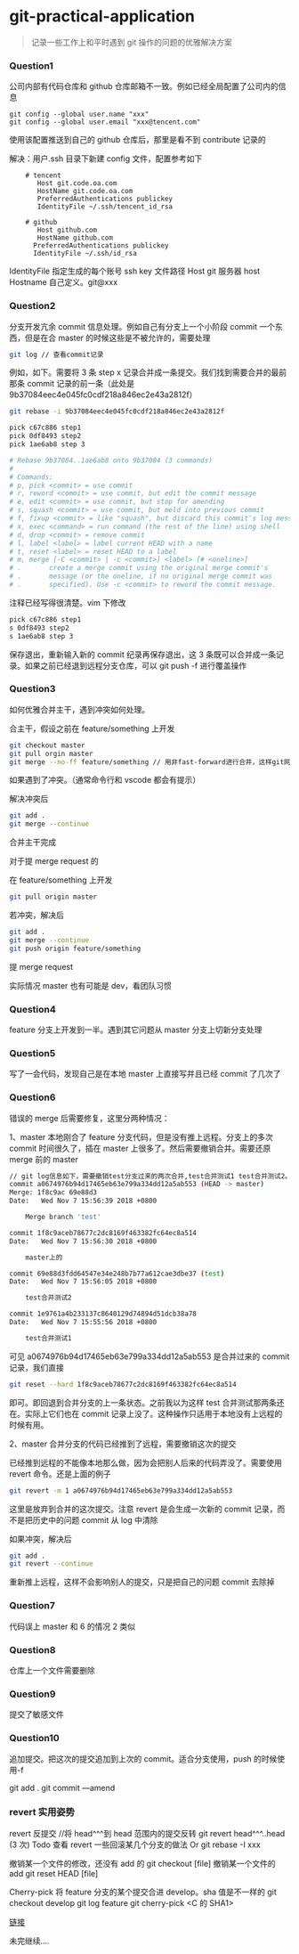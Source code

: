 # git-practical-application

> 记录一些工作上和平时遇到 git 操作的问题的优雅解决方案

### Question1

公司内部有代码仓库和 github 仓库邮箱不一致。例如已经全局配置了公司内的信息

```
git config --global user.name "xxx"
git config --global user.email "xxx@tencent.com"
```

使用该配置推送到自己的 github 仓库后，那里是看不到 contribute 记录的

解决：用户.ssh 目录下新建 config 文件，配置参考如下

```config
    # tencent
       Host git.code.oa.com
       HostName git.code.oa.com
       PreferredAuthentications publickey
       IdentityFile ~/.ssh/tencent_id_rsa

    # github
       Host github.com
       HostName github.com
      PreferredAuthentications publickey
      IdentityFile ~/.ssh/id_rsa
```

IdentityFile 指定生成的每个账号 ssh key 文件路径
Host git 服务器 host
Hostname 自己定义。git@xxx

### Question2

分支开发亢余 commit 信息处理。例如自己有分支上一个小阶段 commit 一个东西，但是在合 master 的时候这些是不被允许的，需要处理

```bash
git log // 查看commit记录
```

例如，如下。需要将 3 条 step x 记录合并成一条提交。我们找到需要合并的最前那条 commit 记录的前一条（此处是 9b37084eec4e045fc0cdf218a846ec2e43a2812f）

```bash
git rebase -i 9b37084eec4e045fc0cdf218a846ec2e43a2812f
```

```bash
pick c67c886 step1
pick 0df8493 step2
pick 1ae6ab8 step 3

# Rebase 9b37084..1ae6ab8 onto 9b37084 (3 commands)
#
# Commands:
# p, pick <commit> = use commit
# r, reword <commit> = use commit, but edit the commit message
# e, edit <commit> = use commit, but stop for amending
# s, squash <commit> = use commit, but meld into previous commit
# f, fixup <commit> = like "squash", but discard this commit's log message
# x, exec <command> = run command (the rest of the line) using shell
# d, drop <commit> = remove commit
# l, label <label> = label current HEAD with a name
# t, reset <label> = reset HEAD to a label
# m, merge [-C <commit> | -c <commit>] <label> [# <oneline>]
# .       create a merge commit using the original merge commit's
# .       message (or the oneline, if no original merge commit was
# .       specified). Use -c <commit> to reword the commit message.
```

注释已经写得很清楚。vim 下修改

```bash
pick c67c886 step1
s 0df8493 step2
s 1ae6ab8 step 3
```

保存退出，重新输入新的 commit 纪录再保存退出，这 3 条既可以合并成一条记录。如果之前已经退到远程分支仓库，可以 git push -f 进行覆盖操作

### Question3

如何优雅合并主干，遇到冲突如何处理。

合主干，假设之前在 feature/something 上开发

```bash
git checkout master
git pull orgin master
git merge --no-ff feature/something // 用非fast-forward进行合并，这样git网络比较清晰
```

如果遇到了冲突。（通常命令行和 vscode 都会有提示）

解决冲突后

```bash
git add .
git merge --continue
```

合并主干完成

对于提 merge request 的

在 feature/something 上开发

```bash
git pull origin master
```

若冲突，解决后

```bash
git add .
git merge --continue
git push origin feature/something
```

提 merge request

实际情况 master 也有可能是 dev，看团队习惯

### Question4

feature 分支上开发到一半。遇到其它问题从 master 分支上切新分支处理

### Question5

写了一会代码，发现自己是在本地 master 上直接写并且已经 commit 了几次了

### Question6

错误的 merge 后需要修复，这里分两种情况：

1、master 本地刚合了 feature 分支代码，但是没有推上远程。分支上的多次 commit 时间很久了，插在 master 上很多了。然后需要撤销合并。需要还原 merge 前的 master

```bash
// git log信息如下，需要撤销test分支过来的两次合并,test合并测试1 test合并测试2。
commit a0674976b94d17465eb63e799a334dd12a5ab553 (HEAD -> master)
Merge: 1f8c9ac 69e88d3
Date:   Wed Nov 7 15:56:39 2018 +0800

    Merge branch 'test'

commit 1f8c9aceb78677c2dc8169f463382fc64ec8a514
Date:   Wed Nov 7 15:56:30 2018 +0800

    master上的

commit 69e88d3fdd64547e34e248b7b77a612cae3dbe37 (test)
Date:   Wed Nov 7 15:56:05 2018 +0800

    test合并测试2

commit 1e9761a4b233137c8640129d74894d51dcb38a78
Date:   Wed Nov 7 15:55:56 2018 +0800

    test合并测试1
```

可见 a0674976b94d17465eb63e799a334dd12a5ab553 是合并过来的 commit 记录，我们直接

```bash
git reset --hard 1f8c9aceb78677c2dc8169f463382fc64ec8a514
```

即可。即回退到合并分支的上一条状态。之前我以为这样 test 合并测试那两条还在。实际上它们也在 commit 记录上没了。这种操作只适用于本地没有上远程的时候有用。

2、master 合并分支的代码已经推到了远程，需要撤销这次的提交

已经推到远程的不能像本地那么做，因为会把别人后来的代码弄没了。需要使用 revert 命令。还是上面的例子

```bash
git revert -m 1 a0674976b94d17465eb63e799a334dd12a5ab553
```

这里是放弃到合并的这次提交。注意 revert 是会生成一次新的 commit 记录，而不是把历史中的问题 commit 从 log 中清除

如果冲突，解决后

```bash
git add .
git revert --continue
```

重新推上远程，这样不会影响别人的提交，只是把自己的问题 commit 去除掉

### Question7

代码误上 master
和 6 的情况 2 类似

### Question8

仓库上一个文件需要删除

### Question9

提交了敏感文件

### Question10

追加提交。把这次的提交追加到上次的 commit。适合分支使用，push 的时候使用-f

git add .
git commit —amend

### revert 实用姿势

revert 反提交
//将 head^^^到 head 范围内的提交反转
git revert head^^^..head (3 次)
Todo 查看 revert 一些回滚某几个分支的做法
Or
git rebase -I xxx

撤销某一个文件的修改，还没有 add 的 git checkout [file]
撤销某一个文件的 add git reset HEAD [file]

Cherry-pick
将 feature 分支的某个提交合进 develop。sha 值是不一样的
git checkout develop
git log feature
git cherry-pick <C 的 SHA1>

[链接](https://ulivz.com/2018/04/12/when-you-decide-to-revert-a-merge-commit/)

未完继续....

